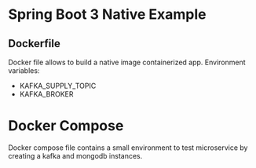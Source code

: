 # Spring Boot 3 Native Example


## Dockerfile
Docker file allows to build a native image containerized app.
Environment variables:
- KAFKA_SUPPLY_TOPIC
- KAFKA_BROKER

# Docker Compose
Docker compose file contains a small environment to test microservice by creating a kafka and mongodb instances.
